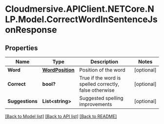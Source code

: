 # Cloudmersive.APIClient.NETCore.NLP.Model.CorrectWordInSentenceJsonResponse
## Properties

Name | Type | Description | Notes
------------ | ------------- | ------------- | -------------
**Word** | [**WordPosition**](WordPosition.md) | Position of the word | [optional] 
**Correct** | **bool?** | True if the word is spelled correctly, false otherwise | [optional] 
**Suggestions** | **List&lt;string&gt;** | Suggested spelling improvements | [optional] 

[[Back to Model list]](../README.md#documentation-for-models) [[Back to API list]](../README.md#documentation-for-api-endpoints) [[Back to README]](../README.md)

